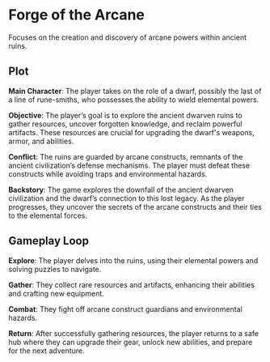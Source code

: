 # Forge of the Arcane
Focuses on the creation and discovery of arcane powers within ancient ruins.

## Plot
**Main Character**: The player takes on the role of a dwarf, possibly the last of a line of rune-smiths, who possesses the ability to wield elemental powers.

**Objective**: The player’s goal is to explore the ancient dwarven ruins to gather resources, uncover forgotten knowledge, and reclaim powerful artifacts. These resources are crucial for upgrading the dwarf's weapons, armor, and abilities.

**Conflict**: The ruins are guarded by arcane constructs, remnants of the ancient civilization’s defense mechanisms. The player must defeat these constructs while avoiding traps and environmental hazards.

**Backstory**: The game explores the downfall of the ancient dwarven civilization and the dwarf’s connection to this lost legacy. As the player progresses, they uncover the secrets of the arcane constructs and their ties to the elemental forces.

## Gameplay Loop

**Explore**: The player delves into the ruins, using their elemental powers and solving puzzles to navigate.

**Gather**: They collect rare resources and artifacts, enhancing their abilities and crafting new equipment.

**Combat**: They fight off arcane construct guardians and environmental hazards.

**Return**: After successfully gathering resources, the player returns to a safe hub where they can upgrade their gear, unlock new abilities, and prepare for the next adventure.
